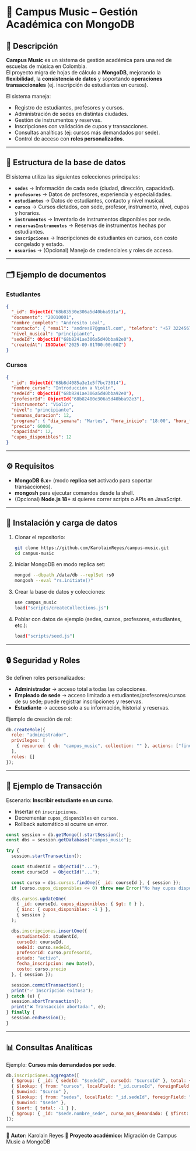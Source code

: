# 🎵 Campus Music – Gestión Académica con MongoDB  

## 📌 Descripción  
**Campus Music** es un sistema de gestión académica para una red de escuelas de música en Colombia.  
El proyecto migra de hojas de cálculo a **MongoDB**, mejorando la **flexibilidad**, la **consistencia de datos** y soportando **operaciones transaccionales** (ej. inscripción de estudiantes en cursos).  

El sistema maneja:  
- Registro de estudiantes, profesores y cursos.  
- Administración de sedes en distintas ciudades.  
- Gestión de instrumentos y reservas.  
- Inscripciones con validación de cupos y transacciones.  
- Consultas analíticas (ej: cursos más demandados por sede).  
- Control de acceso con **roles personalizados**.  

---

## 📂 Estructura de la base de datos  

El sistema utiliza las siguientes colecciones principales:

- **`sedes`** → Información de cada sede (ciudad, dirección, capacidad).  
- **`profesores`** → Datos de profesores, experiencia y especialidades.  
- **`estudiantes`** → Datos de estudiantes, contacto y nivel musical.  
- **`cursos`** → Cursos dictados, con sede, profesor, instrumento, nivel, cupos y horarios.  
- **`instrumentos`** → Inventario de instrumentos disponibles por sede.  
- **`reservasInstrumentos`** → Reservas de instrumentos hechas por estudiantes.  
- **`inscripciones`** → Inscripciones de estudiantes en cursos, con costo congelado y estado.  
- **`usuarios`** → (Opcional) Manejo de credenciales y roles de acceso.  

---

## 🗂️ Ejemplo de documentos

### Estudiantes
```json
{
  "_id": ObjectId("68b83530e306a5d40bba931a"),
  "documento": "20010001",
  "nombre_completo": "Andresito Leal",
  "contacto": { "email": "andres07@gmail.com", "telefono": "+57 3224567890" },
  "nivel_musical": "principiante",
  "sedeId": ObjectId("68b8241ae306a5d40bba92e0"),
  "createdAt": ISODate("2025-09-01T00:00:00Z")
}
```

### Cursos
```json
{
  "_id": ObjectId("68b8d4085a3e1e5f7bc73014"),
  "nombre_curso": "Introducción a Violín",
  "sedeId": ObjectId("68b8241ae306a5d40bba92e0"),
  "profesorId": ObjectId("68b82480e306a5d40bba92e3"),
  "instrumento": "Violín",
  "nivel": "principiante",
  "semanas_duracion": 12,
  "programa": { "dia_semana": "Martes", "hora_inicio": "18:00", "hora_fin": "20:00" },
  "precio": 60000,
  "capacidad": 12,
  "cupos_disponibles": 12
}
```

---

## ⚙️ Requisitos

- **MongoDB 6.x+** (modo **replica set** activado para soportar transacciones).  
- **mongosh** para ejecutar comandos desde la shell.  
- (Opcional) **Node.js 18+** si quieres correr scripts o APIs en JavaScript.  

---

## 🚀 Instalación y carga de datos

1. Clonar el repositorio:  
   ```bash
   git clone https://github.com/KarolainReyes/campus-music.git
   cd campus-music
   ```

2. Iniciar MongoDB en modo replica set:  
   ```bash
   mongod --dbpath /data/db --replSet rs0
   mongosh --eval "rs.initiate()"
   ```

3. Crear la base de datos y colecciones:  
   ```bash
   use campus_music
   load("scripts/createCollections.js")
   ```

4. Poblar con datos de ejemplo (sedes, cursos, profesores, estudiantes, etc.):  
   ```bash
   load("scripts/seed.js")
   ```

---

## 🔒 Seguridad y Roles

Se definen roles personalizados:  

- **Administrador** → acceso total a todas las colecciones.  
- **Empleado de sede** → acceso limitado a estudiantes/profesores/cursos de su sede; puede registrar inscripciones y reservas.  
- **Estudiante** → acceso solo a su información, historial y reservas.  

Ejemplo de creación de rol:  
```js
db.createRole({
  role: "administrador",
  privileges: [
    { resource: { db: "campus_music", collection: "" }, actions: ["find", "insert", "update", "remove"] }
  ],
  roles: []
});
```

---

## 🔄 Ejemplo de Transacción

Escenario: **Inscribir estudiante en un curso**.  
- Insertar en `inscripciones`.  
- Decrementar `cupos_disponibles` en `cursos`.  
- Rollback automático si ocurre un error.  

```js
const session = db.getMongo().startSession();
const dbs = session.getDatabase("campus_music");

try {
  session.startTransaction();

  const studentId = ObjectId("...");
  const courseId  = ObjectId("...");

  const curso = dbs.cursos.findOne({ _id: courseId }, { session });
  if (curso.cupos_disponibles <= 0) throw new Error("No hay cupos disponibles");

  dbs.cursos.updateOne(
    { _id: courseId, cupos_disponibles: { $gt: 0 } },
    { $inc: { cupos_disponibles: -1 } },
    { session }
  );

  dbs.inscripciones.insertOne({
    estudianteId: studentId,
    cursoId: courseId,
    sedeId: curso.sedeId,
    profesorId: curso.profesorId,
    estado: "activo",
    fecha_inscripcion: new Date(),
    costo: curso.precio
  }, { session });

  session.commitTransaction();
  print("✅ Inscripción exitosa");
} catch (e) {
  session.abortTransaction();
  print("❌ Transacción abortada:", e);
} finally {
  session.endSession();
}
```

---

## 📊 Consultas Analíticas

Ejemplo: **Cursos más demandados por sede**.  
```js
db.inscripciones.aggregate([
  { $group: { _id: { sedeId: "$sedeId", cursoId: "$cursoId" }, total: { $sum: 1 } } },
  { $lookup: { from: "cursos", localField: "_id.cursoId", foreignField: "_id", as: "curso" } },
  { $unwind: "$curso" },
  { $lookup: { from: "sedes", localField: "_id.sedeId", foreignField: "_id", as: "sede" } },
  { $unwind: "$sede" },
  { $sort: { total: -1 } },
  { $group: { _id: "$sede.nombre_sede", curso_mas_demandado: { $first: "$curso.nombre_curso" }, inscripciones: { $first: "$total" } } }
]);
```

---


📌 **Autor:** Karolain Reyes
📌 **Proyecto académico:** Migración de Campus Music a MongoDB  
